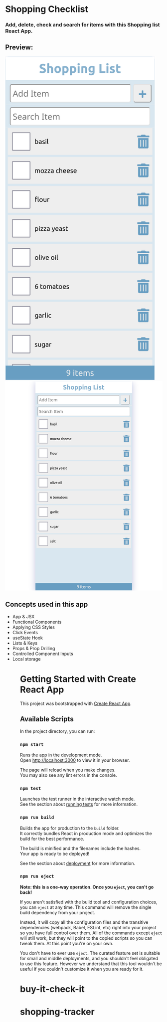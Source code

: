 # Shopping Checklist

### Add, delete, check and search for items with this Shopping list React App.

## Preview:
<img src="public/mobile-screenshot.png" alt="screenshots" width="480"/>
<img src="public/tablet-screenshot.png" alt="screenshots" width="650"/>


## Concepts used in this app
<ul>
  <li>App & JSX</li>
  <li>Functional Components</li>
  <li>Applying CSS Styles</li>
  <li>Click Events</li>
  <li>useState Hook</li>
  <li>Lists & Keys</li>
  <li>Props & Prop Drilling</li>
  <li>Controlled Component Inputs</li>
  <li>Local storage</li>
<ul>  


# Getting Started with Create React App

This project was bootstrapped with [Create React App](https://github.com/facebook/create-react-app).

## Available Scripts

In the project directory, you can run:

### `npm start`

Runs the app in the development mode.\
Open [http://localhost:3000](http://localhost:3000) to view it in your browser.

The page will reload when you make changes.\
You may also see any lint errors in the console.

### `npm test`

Launches the test runner in the interactive watch mode.\
See the section about [running tests](https://facebook.github.io/create-react-app/docs/running-tests) for more information.

### `npm run build`

Builds the app for production to the `build` folder.\
It correctly bundles React in production mode and optimizes the build for the best performance.

The build is minified and the filenames include the hashes.\
Your app is ready to be deployed!

See the section about [deployment](https://facebook.github.io/create-react-app/docs/deployment) for more information.

### `npm run eject`

**Note: this is a one-way operation. Once you `eject`, you can't go back!**

If you aren't satisfied with the build tool and configuration choices, you can `eject` at any time. This command will remove the single build dependency from your project.

Instead, it will copy all the configuration files and the transitive dependencies (webpack, Babel, ESLint, etc) right into your project so you have full control over them. All of the commands except `eject` will still work, but they will point to the copied scripts so you can tweak them. At this point you're on your own.

You don't have to ever use `eject`. The curated feature set is suitable for small and middle deployments, and you shouldn't feel obligated to use this feature. However we understand that this tool wouldn't be useful if you couldn't customize it when you are ready for it.

# buy-it-check-it
# shopping-tracker
